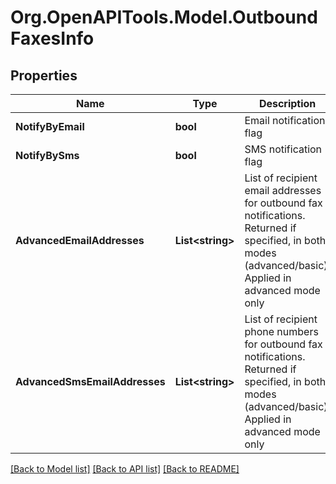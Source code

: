 
# Org.OpenAPITools.Model.OutboundFaxesInfo

## Properties

Name | Type | Description | Notes
------------ | ------------- | ------------- | -------------
**NotifyByEmail** | **bool** | Email notification flag | [optional] 
**NotifyBySms** | **bool** | SMS notification flag | [optional] 
**AdvancedEmailAddresses** | **List&lt;string&gt;** | List of recipient email addresses for outbound fax notifications. Returned if specified, in both modes (advanced/basic). Applied in advanced mode only | [optional] 
**AdvancedSmsEmailAddresses** | **List&lt;string&gt;** | List of recipient phone numbers for outbound fax notifications. Returned if specified, in both modes (advanced/basic). Applied in advanced mode only | [optional] 

[[Back to Model list]](../README.md#documentation-for-models)
[[Back to API list]](../README.md#documentation-for-api-endpoints)
[[Back to README]](../README.md)

